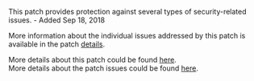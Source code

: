This patch provides protection against several types of security-related issues. - Added Sep 18, 2018

More information about the individual issues addressed by this patch is available in the patch [details](https://magento.com/security/patches/supee-10888).

More details about this patch could be found [here](https://magento.com/security/patches/supee-10888).  
More details about the patch issues could be found [here](https://magento.stackexchange.com/questions/242759/security-patch-supee-10888-possible-issues).
